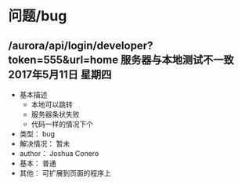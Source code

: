 # 问题/bug

## /aurora/api/login/developer?token=555&url=home 服务器与本地测试不一致 2017年5月11日 星期四 
- 基本描述
    - 本地可以跳转
    - 服务器条状失败
    - 代码一样的情况下个
- 类型： bug
- 解决情况： 暂未
- author： Joshua Conero
- 基本： 普通
- 其他： 可扩展到页面的程序上